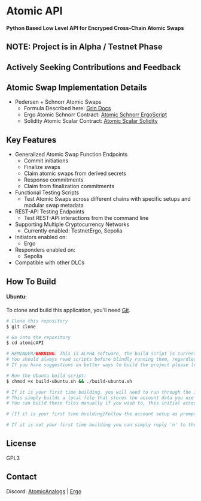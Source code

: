  # Atomic API


#### Python Based Low Level API for Encryped Cross-Chain Atomic Swaps



## NOTE: Project is in Alpha / Testnet Phase 
## Actively Seeking Contributions and Feedback

## Atomic Swap Implementation Details

* Pedersen + Schnorr Atomic Swaps 
  - Formula Described here: [Grin Docs](https://github.com/mimblewimble/grin/blob/master/doc/contracts.md#atomic-swap)
  - Ergo Atomic Schnorr Contract: [Atomic Schnorr ErgoScript](https://github.com/dzyphr/atomicAPI/blob/main/Ergo/SigmaParticle/AtomicMultiSig/py/main.py#L74)
  - Solidity Atomic Scalar Contract: [Atomic Scalar Solidity](https://github.com/dzyphr/atomicAPI/blob/main/EVM/Atomicity/AtomicMultiSigSecp256k1/contracts/AtomicMultiSigSecp256k1.sol)



## Key Features

* Generalized Atomic Swap Function Endpoints
  - Commit initiations
  - Finalize swaps 
  - Claim atomic swaps from derived secrets
  - Response commitments
  - Claim from finalization commitments
* Functional Testing Scripts
  - Test Atomic Swaps across different chains with specific setups and modular swap metadata
* REST-API Testing Endpoints
  - Test REST-API interactions from the command line
* Supporting Multiple Cryptocurrency Networks
  - Currently enabled: TestnetErgo, Sepolia
* Initiators enabled on:
  - Ergo
* Responders enabled on:
  - Sepolia
* Compatible with other DLCs

## How To Build

#### Ubuntu:

To clone and build this application, you'll need [Git](https://git-scm.com).

```bash
# Clone this repository
$ git clone 

# Go into the repository
$ cd atomicAPI

# REMINDER/WARNING: This is ALPHA software, the build script is currently very make-shift and may do things you don't want.
# You should always read scripts before blindly running them, regardless please read the build script before proceeding.
# If you have suggestions on better ways to build the project please leave feedback in Issues or through Discord.

# Run the Ubuntu build script:
$ chmod +x build-ubuntu.sh && ./build-ubuntu.sh

# If it is your first time building, you will need to run through the initial account setup.
# This simply builds a local file that stores the account data you use to perform atomic swaps.
# You can build these files manually if you wish to, this initial account script is meant for convinience.

# (If it is your first time building)Follow the account setup as prompted.

# If it is not your first time building you can simply reply 'n' to the prompts to deny attempting to overwrite the account files.
```

## License

GPL3

## Contact

Discord:
[AtomicAnalogs](https://discord.gg/VDJGszpW58)  | [Ergo](https://discord.gg/ergo-platform-668903786361651200)




